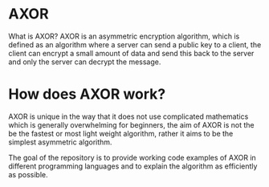 ﻿# AXOR
What is AXOR?
AXOR is an asymmetric encryption algorithm, which is defined as an algorithm where a server can send a public key to a client, the client can encrypt a small amount of data and send this back to the server and only the server can decrypt the message.
# How does AXOR work?
AXOR is unique in the way that it does not use complicated mathematics which is generally overwhelming for beginners, the aim of AXOR is not the be the fastest or most light weight algorithm, rather it aims to be the simplest asymmetric algorithm.

The goal of the repository is to provide working code examples of AXOR in different programming languages and to explain the algorithm as efficiently as possible.
